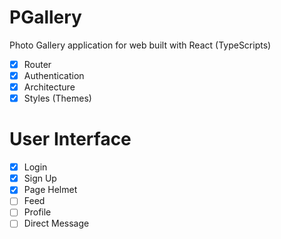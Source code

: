 # PGallery

Photo Gallery application for web built with React (TypeScripts)

- [x] Router
- [x] Authentication
- [x] Architecture
- [x] Styles (Themes)

# User Interface

- [x] Login
- [x] Sign Up
- [x] Page Helmet
- [ ] Feed
- [ ] Profile
- [ ] Direct Message